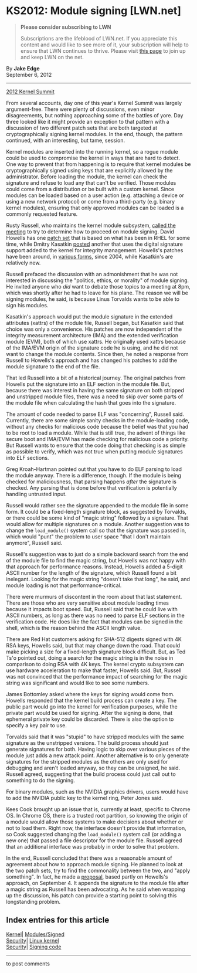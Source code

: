 # KS2012: Module signing [LWN.net]

> **Please consider subscribing to LWN**
> 
> Subscriptions are the lifeblood of LWN.net. If you appreciate this content and would like to see more of it, your subscription will help to ensure that LWN continues to thrive. Please visit [this page](/Promo/nst-nag1/subscribe) to join up and keep LWN on the net. 

By **Jake Edge**  
September 6, 2012 

* * *

[2012 Kernel Summit](/Articles/KernelSummit2012/)

From several accounts, day one of this year's Kernel Summit was largely argument-free. There were plenty of discussions, even minor disagreements, but nothing approaching some of the battles of yore. Day three looked like it might provide an exception to that pattern with a discussion of two different patch sets that are both targeted at cryptographically signing kernel modules. In the end, though, the pattern continued, with an interesting, but tame, session. 

Kernel modules are inserted into the running kernel, so a rogue module could be used to compromise the kernel in ways that are hard to detect. One way to prevent that from happening is to require that kernel modules be cryptographically signed using keys that are explicitly allowed by the administrator. Before loading the module, the kernel can check the signature and refuse to load any that can't be verified. Those modules could come from a distribution or be built with a custom kernel. Since modules can be loaded based on a user action (e.g. attaching a device or using a new network protocol) or come from a third-party (e.g. binary kernel modules), ensuring that only approved modules can be loaded is a commonly requested feature. 

Rusty Russell, who maintains the kernel module subsystem, [called the meeting](/Articles/515023/) to try to determine how to proceed on module signing. David Howells has one [patch set](/Articles/511720/) that is based on what has been in RHEL for some time, while Dmitry Kasatkin [posted](/Articles/511502/) another that uses the digital signature support added to the kernel for integrity management. Howells's patches have been around, in [various forms](/Articles/470906/), since 2004, while Kasatkin's are relatively new. 

Russell prefaced the discussion with an admonishment that he was not interested in discussing the "politics, ethics, or morality" of module signing. He invited anyone who _did_ want to debate those topics to a meeting at 8pm, which was shortly after he had to leave for his plane. The reason we will be signing modules, he said, is because Linus Torvalds wants to be able to sign his modules. 

Kasatkin's approach would put the module signature in the extended attributes (xattrs) of the module file, Russell began, but Kasatkin said that choice was only a convenience. His patches are now independent of the integrity measurement architecture (IMA) and the extended verification module (EVM), both of which use xattrs. He originally used xattrs because of the IMA/EVM origin of the signature code he is using, and he did not want to change the module contents. Since then, he noted a response from Russell to Howells's approach and has changed his patches to add the module signature to the end of the file. 

That led Russell into a bit of a historical journey. The original patches from Howells put the signature into an ELF section in the module file. But, because there was interest in having the same signature on both stripped and unstripped module files, there was a need to skip over some parts of the module file when calculating the hash that goes into the signature. 

The amount of code needed to parse ELF was "concerning", Russell said. Currently, there are some simple sanity checks in the module-loading code, without any checks for malicious code because the belief was that you had to be root to load a module. While that is still true, the advent of things like secure boot and IMA/EVM has made checking for malicious code a priority. But Russell wants to ensure that the code doing that checking is as simple as possible to verify, which was not true when putting module signatures into ELF sections. 

Greg Kroah-Hartman pointed out that you have to do ELF parsing to load the module anyway. There is a difference, though. If the module is being checked for maliciousness, that parsing happens _after_ the signature is checked. Any parsing that is done before that verification is potentially handling untrusted input. 

Russell would rather see the signature appended to the module file in some form. It could be a fixed-length signature block, as suggested by Torvalds, or there could be some kind of "magic string" followed by a signature. That would allow for multiple signatures on a module. Another suggestion was to change the `load_module()` system call so that the signature was passed in, which would "punt" the problem to user space "that I don't maintain anymore", Russell said. 

Russell's suggestion was to just do a simple backward search from the end of the module file to find the magic string, but Howells was not happy with that approach for performance reasons. Instead, Howells added a 5-digit ASCII number for the length of the signature, which Russell found a bit inelegant. Looking for the magic string "doesn't take that long", he said, and module loading is not that performance-critical. 

There were murmurs of discontent in the room about that last statement. There are those who are very sensitive about module loading times because it impacts boot speed. But, Russell said that he could live with ASCII numbers, as long as there was no need to parse ELF sections in the verification code. He does like the fact that modules can be signed in the shell, which is the reason behind the ASCII length value. 

There are Red Hat customers asking for SHA-512 digests signed with 4K RSA keys, Howells said, but that may change down the road. That could make picking a size for a fixed-length signature block difficult. But, as Ted Ts'o pointed out, doing a search for the magic string is in the noise in comparison to doing RSA with 4K keys. The kernel crypto subsystem can use hardware acceleration to make that faster, Howells said. But, Russell was not convinced that the performance impact of searching for the magic string was significant and would like to see some numbers. 

James Bottomley asked where the keys for signing would come from. Howells responded that the kernel build process can create a key. The public part would go into the kernel for verification purposes, while the private part would be used for signing. After the signing is done, that ephemeral private key could be discarded. There is also the option to specify a key pair to use. 

Torvalds said that it was "stupid" to have stripped modules with the same signature as the unstripped versions. The build process should just generate signatures for both. Having logic to skip over various pieces of the module just adds a new attack point. Another alternative is to only generate signatures for the stripped modules as the others are only used for debugging and aren't loaded anyway, so they can be unsigned, he said. Russell agreed, suggesting that the build process could just call out to something to do the signing. 

For binary modules, such as the NVIDIA graphics drivers, users would have to add the NVIDIA public key to the kernel ring, Peter Jones said. 

Kees Cook brought up an issue that is, currently at least, specific to Chrome OS. In Chrome OS, there is a trusted root partition, so knowing the origin of a module would allow those systems to make decisions about whether or not to load them. Right now, the interface doesn't provide that information, so Cook suggested changing the `load_module()` system call (or adding a new one) that passed a file descriptor for the module file. Russell agreed that an additional interface was probably in order to solve that problem. 

In the end, Russell concluded that there was a reasonable amount of agreement about how to approach module signing. He planned to look at the two patch sets, try to find the commonality between the two, and "apply something". In fact, he made a [proposal](/Articles/515032/), based partly on Howells's approach, on September 4. It appends the signature to the module file after a magic string as Russell has been advocating. As he said when wrapping up the discussion, his patch can provide a starting point to solving this longstanding problem. 

  
Index entries for this article  
---  
[Kernel](/Kernel/Index)| [Modules/Signed](/Kernel/Index#Modules-Signed)  
[Security](/Security/Index/)| [Linux kernel](/Security/Index/#Linux_kernel)  
[Security](/Security/Index/)| [Signing code](/Security/Index/#Signing_code)  
  


* * *

to post comments 
